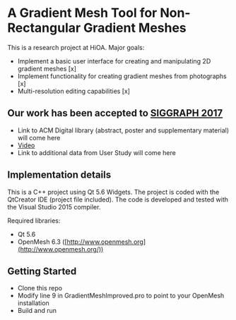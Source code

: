 # A Gradient Mesh Tool for Non-Rectangular Gradient Meshes

This is a research project at HiOA.
Major goals:
* Implement a basic user interface for creating and manipulating 2D gradient meshes [x]
* Implement functionality for creating gradient meshes from photographs [x]
* Multi-resolution editing capabilities [x]

## Our work has been accepted to [SIGGRAPH 2017](s2017.siggraph.org/)
- Link to ACM Digital library (abstract, poster and supplementary material) will come here
- [Video](https://www.youtube.com/watch?v=N3q8WE9iYZ4)
- Link to additional data from User Study will come here[]()

## Implementation details
This is a C++ project using Qt 5.6 Widgets.
The project is coded with the QtCreator IDE (project file included).
The code is developed and tested with the Visual Studio 2015 compiler.

Required libraries:
* Qt 5.6
* OpenMesh 6.3 ([http://www.openmesh.org](http://www.openmesh.org/))

## Getting Started
- Clone this repo
- Modify line 9 in GradientMeshImproved.pro to point to your OpenMesh installation
- Build and run
